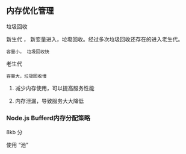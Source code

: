 <!--
 * @Descripttion: 
 * @version: 
 * @Author: zhangpeng
 * @Date: 2020-12-19 21:25:55
 * @LastEditors: zhangpeng
 * @LastEditTime: 2020-12-19 21:41:46
-->
## 内存优化管理

垃圾回收

新生代 ， 新变量进入，垃圾回收。经过多次垃圾回收还存在的进入老生代。
```
容量小， 垃圾回收快
```

老生代
```
容量大，垃圾回收慢
```

1. 减少内存使用，可以提高服务性能

2. 内存泄漏，导致服务大大降低

### Node.js Bufferd内存分配策略

 8kb 分

使用  “池”